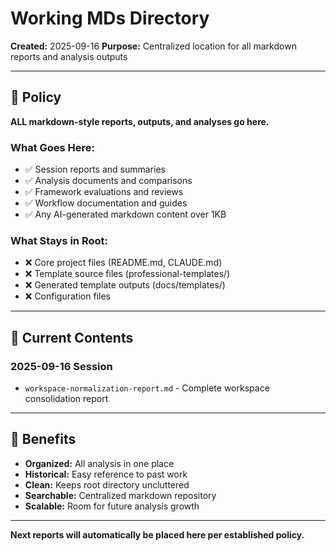# Working MDs Directory
**Created:** 2025-09-16
**Purpose:** Centralized location for all markdown reports and analysis outputs

---

## 📝 Policy

**ALL markdown-style reports, outputs, and analyses go here.**

### What Goes Here:
- ✅ Session reports and summaries
- ✅ Analysis documents and comparisons
- ✅ Framework evaluations and reviews
- ✅ Workflow documentation and guides
- ✅ Any AI-generated markdown content over 1KB

### What Stays in Root:
- ❌ Core project files (README.md, CLAUDE.md)
- ❌ Template source files (professional-templates/)
- ❌ Generated template outputs (docs/templates/)
- ❌ Configuration files

---

## 📁 Current Contents

### 2025-09-16 Session
- `workspace-normalization-report.md` - Complete workspace consolidation report

---

## 🎯 Benefits

- **Organized:** All analysis in one place
- **Historical:** Easy reference to past work
- **Clean:** Keeps root directory uncluttered
- **Searchable:** Centralized markdown repository
- **Scalable:** Room for future analysis growth

---

**Next reports will automatically be placed here per established policy.**
